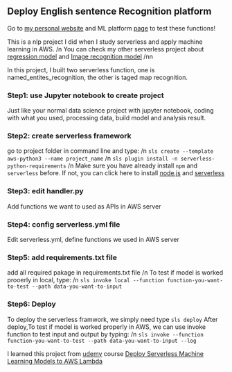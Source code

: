 ## Deploy English sentence Recognition platform

Go to [my personal website](https://dukesky.github.io/app/index.html) and ML platform [page]() to test these functions!

This is a nlp project I did when I study serverless and apply machine learning in AWS. /n
You can check my other serverless project about [regression model](https://github.com/dukesky/Tutorial_of_Deploy_Serverless_ML_Model) and [Image recognition model]()  /nn

In this project, I built two serverless function, one is named_entites_recognition, the other is taged map recognition.

### Step1: use Jupyter notebook to create project 
Just like your normal data science project with jupyter notebook, coding with what you used, processing data, build model and analysis result.

### Step2: create serverless framework
go to project folder in command line and type: /n
`sls create --template aws-python3 --name project_name`  /n
`sls plugin install -n serverless-python-requirements`  /n
Make sure you have already install `npm` and `serverless` before. If not, you can click here to install [node.js](https://nodejs.org/en/) and [serverless](https://www.serverless.com/framework/docs/getting-started/)

### Step3: edit handler.py
Add functions we want to used as APIs in AWS server

### Step4: config serverless.yml file
Edit serverless.yml, define functions we used in AWS server


### Step5: add requirements.txt file
add all required pakage in requirements.txt file /n
To test if model is worked prooerly in local,  type: /n
`sls invoke local --function function-you-want-to-test --path data-you-want-to-input`

### Step6: Deploy
To deploy the serverless framwork, we simply need type `sls deploy`
After deploy,To test if model is worked properly in AWS, we can use invoke function to test input and output by typing:   /n
`sls invoke --function function-you-want-to-test --path data-you-want-to-input --log`

I learned this project from [udemy](https://www.udemy.com/) course [Deploy Serverless Machine Learning Models to AWS Lambda](https://www.udemy.com/course/deploy-serverless-machine-learning-models-to-aws-lambda/)
